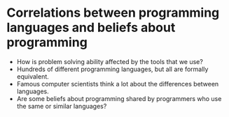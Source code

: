 # Correlations between programming languages and beliefs about programming

- How is problem solving ability affected by the tools that we use?
- Hundreds of different programming languages, but all are formally equivalent.
- Famous computer scientists think a lot about the differences between languages.
- Are some beliefs about programming shared by programmers who use the same or similar languages?
